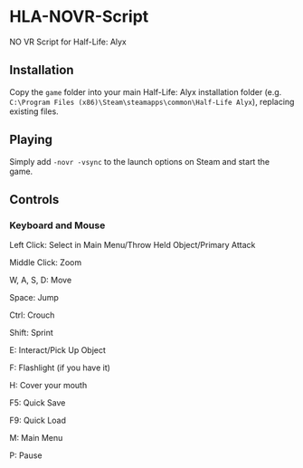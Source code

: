 # HLA-NOVR-Script
NO VR Script for Half-Life: Alyx

## Installation
Copy the ``game`` folder into your main Half-Life: Alyx installation folder (e.g. ``C:\Program Files (x86)\Steam\steamapps\common\Half-Life Alyx``), replacing existing files.
## Playing
Simply add ``-novr -vsync`` to the launch options on Steam and start the game.
## Controls
### Keyboard and Mouse
Left Click: Select in Main Menu/Throw Held Object/Primary Attack

Middle Click: Zoom

W, A, S, D: Move

Space: Jump

Ctrl: Crouch

Shift: Sprint

E: Interact/Pick Up Object

F: Flashlight (if you have it)

H: Cover your mouth

F5: Quick Save

F9: Quick Load

M: Main Menu

P: Pause
